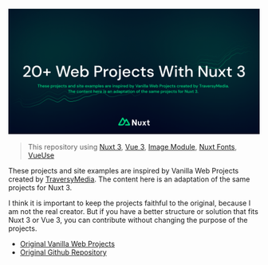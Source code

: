 
![Nuxt](./public/assets/docsbrand.png)



> This repository using [Nuxt 3](https://github.com/nuxt/nuxt), [Vue 3](https://github.com/vuejs/core), [Image Module](https://v1.image.nuxtjs.org), [Nuxt Fonts](https://github.com/nuxt/fonts), [VueUse](https://github.com/vueuse/vueuse)




These projects and site examples are inspired by Vanilla Web Projects created by [TraversyMedia](https://www.traversymedia.com/). The content here is an adaptation of the same projects for Nuxt 3. 

I think it is important to keep the projects faithful to the original, because I am not the real creator. But if you have a better structure or solution that fits Nuxt 3 or Vue 3, you can contribute without changing the purpose of the projects.


- [Original Vanilla Web Projects](https://vanillawebprojects.com/)
- [Original Github Repository](https://github.com/bradtraversy/vanillawebprojects)


